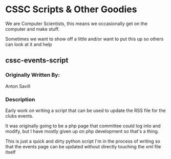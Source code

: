 # CSSC Scripts & Other Goodies

We are Computer Scientists, this means we occasionally get on the computer and make stuff.

Sometimes we want to show off a little and/or want to put this up so others can look at it and help

## cssc-events-script

### Originally Written By:
Anton Savill

### Description
Early work on writing a script that can be used to update the RSS file for the clubs events.

It was originally going to be a php page that committee could log into and modify, but I have mostly given up on php development so that's a thing.

This is just a quick and dirty python script I'm in the process of writing so that the events page can be updated without directly touching the xml file itself
